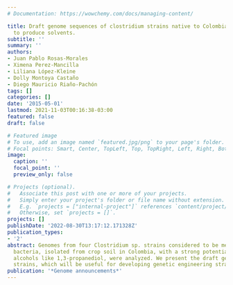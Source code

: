 ```yaml
---
# Documentation: https://wowchemy.com/docs/managing-content/

title: Draft genome sequences of clostridium strains native to Colombia with the potential
  to produce solvents.
subtitle: ''
summary: ''
authors:
- Juan Pablo Rosas-Morales
- Ximena Perez-Mancilla
- Liliana López-Kleine
- Dolly Montoya Castaño
- Diego Mauricio Riaño-Pachón
tags: []
categories: []
date: '2015-05-01'
lastmod: 2021-11-03T00:16:38-03:00
featured: false
draft: false

# Featured image
# To use, add an image named `featured.jpg/png` to your page's folder.
# Focal points: Smart, Center, TopLeft, Top, TopRight, Left, Right, BottomLeft, Bottom, BottomRight.
image:
  caption: ''
  focal_point: ''
  preview_only: false

# Projects (optional).
#   Associate this post with one or more of your projects.
#   Simply enter your project's folder or file name without extension.
#   E.g. `projects = ["internal-project"]` references `content/project/deep-learning/index.md`.
#   Otherwise, set `projects = []`.
projects: []
publishDate: '2022-08-30T13:17:12.171328Z'
publication_types:
- '2'
abstract: Genomes from four Clostridium sp. strains considered to be mesophilic anaerobic
  bacteria, isolated from crop soil in Colombia, with a strong potential to produce
  alcohols like 1,3-propanediol, were analyzed. We present the draft genome of these
  strains, which will be useful for developing genetic engineering strategies.
publication: '*Genome announcements*'
---
```

